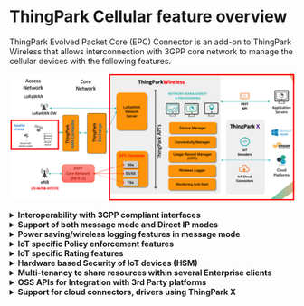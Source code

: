
# ThingPark Cellular feature overview

ThingPark Evolved Packet Core (EPC) Connector is an add-on to ThingPark Wireless that allows interconnection with 3GPP core network to manage the cellular devices with the following features.

![](./images/epcc-arch.png)


<details type="info">
<summary><strong>Interoperability with 3GPP compliant interfaces</strong></summary>

ThingPark Wireless EPCC offers 3GPP compliant integration over standard 3GPP interfaces:
- S6a interface is used to interface with MME of a mobile operator network and HSS (inside EPCC)
- S5/S8 interface is used to interface with SGW of a mobile operator network and PGW (inside EPCC)
- T6a interface is used to process Non-IP Data Delivery (NIDD) traffic from the device

</details>

<details type="info">
<summary><strong>Support of both message mode and Direct IP modes</strong></summary>

ThingPark Wireless EPCC supports both message mode and Direct IP traffic. 
- The message mode is used to send small packets less than 1400 bytes over UDP with a specific source port (configurable in ThingPark Wireless routing profile). Non-IP Data delivery (NIDD) payloads are also sent using message mode. The message mode traffic can be further processed by [ThingPark X IoT Flow](https://docs.thingpark.com/thingpark-x/latest/Overview/) which allows integration with numerous cloud connectors and it has in built drivers to decode device payloads.
- The Direct IP mode is used for the rest of the traffic (for ex, videos, TCP based communication, etc)

</details>

<details type="info">
<summary><strong>Power saving/wireless logging features in message mode</strong></summary>

- The message mode allows the device to send only the payloads which it intends to send to the application server. The communicataion with cloud platforms can be done using [ThingPark X IoT Flow](https://docs.thingpark.com/thingpark-x/latest/Overview/). This allows the device to save significant power as all the communication happens over UDP or NIDD, while at the same time customer applications can build applications in cloud platforms and interact with the device using cloud connector using ThingPark X IoT Flow.

- The message mode traffic can also be decoded in [Wireless logger](/B-Feature-Topics/network-tools/wireless-logger/overview.md) using built-in drivers in ThingPark X IoT Flow. ThingPark X also allows the customers to build custom drivers for their devices.

</details>

<details type="info">
<summary><strong>IoT specific Policy enforcement features</strong></summary>

ThingPark Wireless offers policy enforcement on the device at two levels:
- For the message mode traffic, the device traffic is limited by the message mode settings in the connectivity plan. You can find more information about connectivity plans in [Connectivity Manager](https://docs.thingpark.com/thingpark-wireless/7.2/docs/user-guide-tpw/supplier/use-connectivity-manager/)
- For the direct IP traffic, the connectivity plan configures the uplink/downlink bandwidth limits which are sent in the 3GPP signalling towards the core network which are applied by the radio access network (RAN) and Core network

</details>

<details type="info">
<summary><strong>IoT specific Rating features</strong></summary>

ThingPark Wireless offers the charging records which can be expported into the billing system of an operator to charge their customers. For more information on usage detail records, see [here](https://docs.thingpark.com/thingpark-wireless/7.2/docs/user-guide-tpw/operator/documentation-library#usage-detail-records)

</details>


<details type="info">
<summary><strong>Hardware based Security of IoT devices (HSM)</strong></summary>

ThingPark Wireless offers the ability to store the SIM card secret keys(Ki) and Operator Key (OP) in HSM. HSM is hardware based server that is tamper-proof and stores the keys. EPC connector communicates with HSM over standard IP interface to generate authentication vectors that are sent in 3GPP signalling. This offers robust secuirity in contrast to storing the keys in the cloud inside EPC Connector. For more information on HSM, see [here](https://docs.thingpark.com/thingpark-wireless/7.2/docs/user-guide-tpw/supplier/use-connectivity-manager/pre-provision-cellular-devices#hsm-principles)

</details>

<details type="info">
<summary><strong>Multi-tenancy to share resources within several Enterprise clients</strong></summary>

ThingPark Wireless is designed with multi-tenant architecture allowing the same platform to be shared across several enterprise customers.

</details>

<details type="info">
<summary><strong>OSS APIs for Integration with 3rd Party platforms</strong></summary>

ThingPark Wireless offers rich set of APIs allowing the automation of IoT workflow and integration with third party platforms.

</details>

<details type="info">
<summary><strong>Support for cloud connectors, drivers using ThingPark X</strong></summary>

ThingPark Wireless offers support for numerous cloud connectors, drivers using ThingPark X (for message mode traffic) thus facilitating the end-to-end integration. For more information on ThingPark X, see [here](https://docs.thingpark.com/thingpark-x/latest/Overview/)

</details>